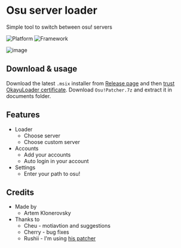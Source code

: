 # Osu server loader
Simple tool to switch between osu! servers

![Platform](https://img.shields.io/badge/Windows_10+-0078D6?style=for-the-badge&logo=windows&logoColor=white)
![Framework](https://img.shields.io/badge/WinUi3-444444?style=for-the-badge&logo=windowsterminal&logoColor=white)

![image](https://github.com/takumoyoshi/OsuServerLoader/assets/83470621/1e86ddf6-d4dc-4bf8-84e7-f3e8a676c66f)

## Download & usage
Download the latest `.msix` installer from [Release page](https://github.com/takumoyoshi/OkayuLoader/releases) and then [trust OkayuLoader certificate](https://www.youtube.com/watch?v=nPgH5VBk_K8). Download `Osu!Patcher.7z` and extract it in documents folder.

## Features
- Loader
   * Choose server
   * Choose custom server
- Accounts
   * Add your accounts
   * Auto login in your account
- Settings
   * Enter your path to osu!

## Credits
- Made by
  * Artem Klonerovsky
- Thanks to
  * Cheu - motiavtion and suggestions
  * Cherry - bug fixes
  * Rushii - I'm using [his patcher](https://github.com/rushiiMachine/osu-patcher)
